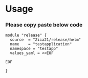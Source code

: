 # Usage

### Please copy paste below code 
```
module "release" {
  source  = "Ziia21/release/helm"
  name    = "testapplication"
  namespace = "testapp"
  values_yaml = <<EOF

EOF

}
```